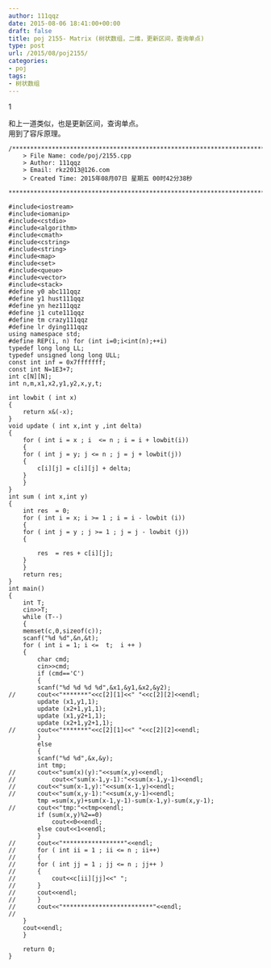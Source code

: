 ```yaml
---
author: 111qqz
date: 2015-08-06 18:41:00+00:00
draft: false
title: poj 2155- Matrix (树状数组，二维，更新区间，查询单点)
type: post
url: /2015/08/poj2155/
categories:
- poj
tags:
- 树状数组
---
```



1  
  
和上一道类似，也是更新区间，查询单点。  
用到了容斥原理。


 

    
    /*************************************************************************
    	> File Name: code/poj/2155.cpp
    	> Author: 111qqz
    	> Email: rkz2013@126.com 
    	> Created Time: 2015年08月07日 星期五 00时42分38秒
     ************************************************************************/
    
    #include<iostream>
    #include<iomanip>
    #include<cstdio>
    #include<algorithm>
    #include<cmath>
    #include<cstring>
    #include<string>
    #include<map>
    #include<set>
    #include<queue>
    #include<vector>
    #include<stack>
    #define y0 abc111qqz
    #define y1 hust111qqz
    #define yn hez111qqz
    #define j1 cute111qqz
    #define tm crazy111qqz
    #define lr dying111qqz
    using namespace std;
    #define REP(i, n) for (int i=0;i<int(n);++i)  
    typedef long long LL;
    typedef unsigned long long ULL;
    const int inf = 0x7fffffff;
    const int N=1E3+7;
    int c[N][N];
    int n,m,x1,x2,y1,y2,x,y,t;
    
    int lowbit ( int x)
    {
        return x&(-x);
    }
    void update ( int x,int y ,int delta)
    {
        for ( int i = x ; i  <= n ; i = i + lowbit(i))
        {
    	for ( int j = y; j <= n ; j = j + lowbit(j))
    	{
    	    c[i][j] = c[i][j] + delta;
    	}
        }
    }
    int sum ( int x,int y)
    {
        int res  = 0;
        for ( int i = x; i >= 1 ; i = i - lowbit (i))
        {
    	for ( int j = y ; j >= 1 ; j = j - lowbit (j))
    	{
    
    	    res  = res + c[i][j];
    	}
        }
        return res;
    }
    int main()
    {
        int T;
        cin>>T;
        while (T--)
        {
    	memset(c,0,sizeof(c));
    	scanf("%d %d",&n,&t);
    	for ( int i = 1; i <=  t;  i ++ )
    	{
    	    char cmd;
    	    cin>>cmd;
    	    if (cmd=='C')
    	    {
    		scanf("%d %d %d %d",&x1,&y1,&x2,&y2);
    //		cout<<"*******"<<c[2][1]<<" "<<c[2][2]<<endl;
    		update (x1,y1,1);
    		update (x2+1,y1,1);
    		update (x1,y2+1,1);
    		update (x2+1,y2+1,1);
    //		cout<<"*******"<<c[2][1]<<" "<<c[2][2]<<endl;
    	    }
    	    else
    	    {
    		scanf("%d %d",&x,&y);
    		int tmp;
    //		cout<<"sum(x)(y):"<<sum(x,y)<<endl;
    //	    	cout<<"sum(x-1,y-1):"<<sum(x-1,y-1)<<endl;
    //		cout<<"sum(x-1,y):"<<sum(x-1,y)<<endl;
    //		cout<<"sum(x,y-1):"<<sum(x,y-1)<<endl;
    		tmp =sum(x,y)+sum(x-1,y-1)-sum(x-1,y)-sum(x,y-1);
    //		cout<<"tmp:"<<tmp<<endl;
    		if (sum(x,y)%2==0)
    		    cout<<0<<endl;
    		else cout<<1<<endl;
    	    }
    //	    cout<<"*****************"<<endl;
    //	    for ( int ii = 1 ; ii <= n ; ii++)
    //	    {
    //		for ( int jj = 1 ; jj <= n ; jj++ )
    //		{
    //		    cout<<c[ii][jj]<<" ";
    //		}
    //		cout<<endl;
    //	    }
    //	    cout<<"*************************"<<endl;
    //
    	}
    	cout<<endl;
        }
      
    	return 0;
    }
    



